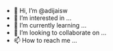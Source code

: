 - 👋 Hi, I’m @adijaisw
- 👀 I’m interested in ...
- 🌱 I’m currently learning ...
- 💞️ I’m looking to collaborate on ...
- 📫 How to reach me ...

<!---
adijaisw/adijaisw is a ✨ special ✨ repository because its `README.md` (this file) appears on your GitHub profile.
You can click the Preview link to take a look at your changes.
--->
